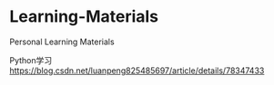 # Learning-Materials
Personal Learning Materials

Python学习 https://blog.csdn.net/luanpeng825485697/article/details/78347433
